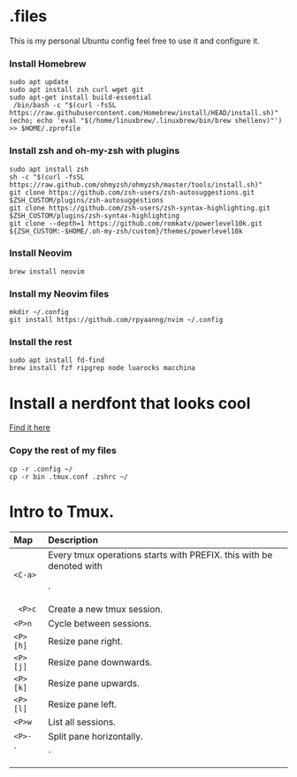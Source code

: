# .files
This is my personal Ubuntu config feel free to use it and configure it.

### Install Homebrew
```
sudo apt update
sudo apt install zsh curl wget git
sudo apt-get install build-essential
 /bin/bash -c "$(curl -fsSL https://raw.githubusercontent.com/Homebrew/install/HEAD/install.sh)"
(echo; echo 'eval "$(/home/linuxbrew/.linuxbrew/bin/brew shellenv)"') >> $HOME/.zprofile
```

### Install zsh and oh-my-zsh with plugins
```
sudo apt install zsh
sh -c "$(curl -fsSL https://raw.github.com/ohmyzsh/ohmyzsh/master/tools/install.sh)"
git clone https://github.com/zsh-users/zsh-autosuggestions.git $ZSH_CUSTOM/plugins/zsh-autosuggestions
git clone https://github.com/zsh-users/zsh-syntax-highlighting.git $ZSH_CUSTOM/plugins/zsh-syntax-highlighting
git clone --depth=1 https://github.com/romkatv/powerlevel10k.git ${ZSH_CUSTOM:-$HOME/.oh-my-zsh/custom}/themes/powerlevel10k
```
### Install Neovim
```
brew install neovim
```

### Install my Neovim files
```
mkdir ~/.config
git install https://github.com/rpyaanng/nvim ~/.config 
```

### Install the rest
```
sudo apt install fd-find
brew install fzf ripgrep node luarocks macchina
```

# Install a nerdfont that looks cool
[Find it here](https://github.com/ryanoasis/nerd-fonts/tree/master)


### Copy the rest of my files
```
cp -r .config ~/
cp -r bin .tmux.conf .zshrc ~/
```

# Intro to Tmux.

| Map | Description |
| :---- | :---- |
| ` <C-a> ` | Every tmux operations starts with PREFIX. this with be denoted with <P>. |
| ` <P>c` | Create a new tmux session. |
| ` <P>n ` | Cycle between sessions. |
| ` <P>[h] ` | Resize pane right. |
| ` <P>[j] ` | Resize pane downwards. |
| ` <P>[k] ` | Resize pane upwards. |
| ` <P>[l] ` | Resize pane left. |
| ` <P>w ` | List all sessions. |
| ` <P>- ` | Split pane horizontally. |
| ` <P>| ` | Split pane vertically. |
